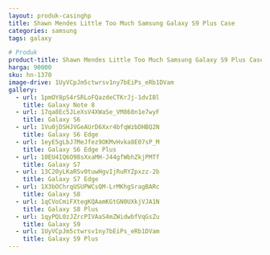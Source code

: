 ```yaml
---
layout: produk-casinghp
title: Shawn Mendes Little Too Much Samsung Galaxy S9 Plus Case
categories: samsung
tags: galaxy

# Produk
product-title: Shawn Mendes Little Too Much Samsung Galaxy S9 Plus Case
harga: 90000
sku: hn-1370
image-drive: 1UyVCpJm5ctwrsv1ny7bEiPs_eRb1DVam
gallery:
  - url: 1pmOY8pS4rSRLoFQazdeCTKrJj-1dvIBl
    title: Galaxy Note 8
  - url: 17qa8Ec5JLeXsV4XWaSe_VM868n1e7wyF
    title: Galaxy S6
  - url: 1Vu0jDSHJVGeAUrD6Xxr4bfqWzbDHBQ2N
    title: Galaxy S6 Edge
  - url: 1eyE5gLbJ7MeJfez9OKMvHvka8E07sP_M
    title: Galaxy S6 Edge Plus
  - url: 10EU4IQ6O98sXxaMH-J44gfWbhZkjPMTf
    title: Galaxy S7
  - url: 13C20yLKaRSv0tuwHgvIjRuRYZpxzz-2b
    title: Galaxy S7 Edge
  - url: 1X3bOChrqUSUPWCsQM-LrMKhgSragBARc
    title: Galaxy S8
  - url: 1qCVoCmiFXtegKQAamKGtGN0UXkjVJA1N
    title: Galaxy S8 Plus
  - url: 1qyPQL0zJZrcPIVAaS4mZWidwbfVqGsZu
    title: Galaxy S9
  - url: 1UyVCpJm5ctwrsv1ny7bEiPs_eRb1DVam
    title: Galaxy S9 Plus
---
```

